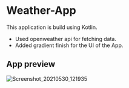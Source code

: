 # Weather-App
This application is build using Kotlin.
- Used openweather api for fetching data.
- Added gradient finish for the UI of the App.

## App preview
   ![Screenshot_20210530_121935](https://user-images.githubusercontent.com/68746461/120095386-61a36580-c143-11eb-84de-09da9c5685e2.png)

